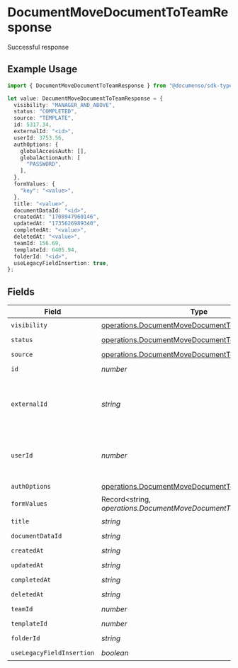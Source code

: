 # DocumentMoveDocumentToTeamResponse

Successful response

## Example Usage

```typescript
import { DocumentMoveDocumentToTeamResponse } from "@documenso/sdk-typescript/models/operations";

let value: DocumentMoveDocumentToTeamResponse = {
  visibility: "MANAGER_AND_ABOVE",
  status: "COMPLETED",
  source: "TEMPLATE",
  id: 5317.34,
  externalId: "<id>",
  userId: 3753.56,
  authOptions: {
    globalAccessAuth: [],
    globalActionAuth: [
      "PASSWORD",
    ],
  },
  formValues: {
    "key": "<value>",
  },
  title: "<value>",
  documentDataId: "<id>",
  createdAt: "1708947960146",
  updatedAt: "1735626989340",
  completedAt: "<value>",
  deletedAt: "<value>",
  teamId: 156.69,
  templateId: 6405.94,
  folderId: "<id>",
  useLegacyFieldInsertion: true,
};
```

## Fields

| Field                                                                                                                | Type                                                                                                                 | Required                                                                                                             | Description                                                                                                          |
| -------------------------------------------------------------------------------------------------------------------- | -------------------------------------------------------------------------------------------------------------------- | -------------------------------------------------------------------------------------------------------------------- | -------------------------------------------------------------------------------------------------------------------- |
| `visibility`                                                                                                         | [operations.DocumentMoveDocumentToTeamVisibility](../../models/operations/documentmovedocumenttoteamvisibility.md)   | :heavy_check_mark:                                                                                                   | N/A                                                                                                                  |
| `status`                                                                                                             | [operations.DocumentMoveDocumentToTeamStatus](../../models/operations/documentmovedocumenttoteamstatus.md)           | :heavy_check_mark:                                                                                                   | N/A                                                                                                                  |
| `source`                                                                                                             | [operations.DocumentMoveDocumentToTeamSource](../../models/operations/documentmovedocumenttoteamsource.md)           | :heavy_check_mark:                                                                                                   | N/A                                                                                                                  |
| `id`                                                                                                                 | *number*                                                                                                             | :heavy_check_mark:                                                                                                   | N/A                                                                                                                  |
| `externalId`                                                                                                         | *string*                                                                                                             | :heavy_check_mark:                                                                                                   | A custom external ID you can use to identify the document.                                                           |
| `userId`                                                                                                             | *number*                                                                                                             | :heavy_check_mark:                                                                                                   | The ID of the user that created this document.                                                                       |
| `authOptions`                                                                                                        | [operations.DocumentMoveDocumentToTeamAuthOptions](../../models/operations/documentmovedocumenttoteamauthoptions.md) | :heavy_check_mark:                                                                                                   | N/A                                                                                                                  |
| `formValues`                                                                                                         | Record<string, *operations.DocumentMoveDocumentToTeamFormValues*>                                                    | :heavy_check_mark:                                                                                                   | N/A                                                                                                                  |
| `title`                                                                                                              | *string*                                                                                                             | :heavy_check_mark:                                                                                                   | N/A                                                                                                                  |
| `documentDataId`                                                                                                     | *string*                                                                                                             | :heavy_check_mark:                                                                                                   | N/A                                                                                                                  |
| `createdAt`                                                                                                          | *string*                                                                                                             | :heavy_check_mark:                                                                                                   | N/A                                                                                                                  |
| `updatedAt`                                                                                                          | *string*                                                                                                             | :heavy_check_mark:                                                                                                   | N/A                                                                                                                  |
| `completedAt`                                                                                                        | *string*                                                                                                             | :heavy_check_mark:                                                                                                   | N/A                                                                                                                  |
| `deletedAt`                                                                                                          | *string*                                                                                                             | :heavy_check_mark:                                                                                                   | N/A                                                                                                                  |
| `teamId`                                                                                                             | *number*                                                                                                             | :heavy_check_mark:                                                                                                   | N/A                                                                                                                  |
| `templateId`                                                                                                         | *number*                                                                                                             | :heavy_check_mark:                                                                                                   | N/A                                                                                                                  |
| `folderId`                                                                                                           | *string*                                                                                                             | :heavy_check_mark:                                                                                                   | N/A                                                                                                                  |
| `useLegacyFieldInsertion`                                                                                            | *boolean*                                                                                                            | :heavy_check_mark:                                                                                                   | N/A                                                                                                                  |